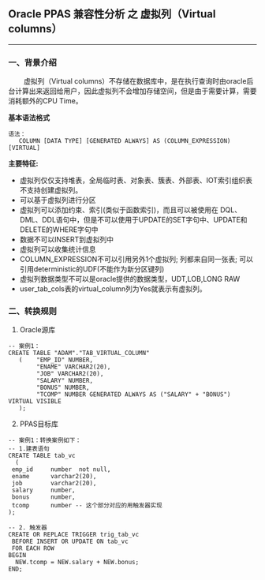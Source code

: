 ## Oracle PPAS 兼容性分析 之 虚拟列（Virtual columns）
---

### 一、背景介绍
&nbsp;&nbsp;&nbsp;&nbsp;&nbsp;&nbsp;&nbsp;&nbsp;虚拟列（Virtual columns）不存储在数据库中，是在执行查询时由oracle后台计算出来返回给用户，因此虚拟列不会增加存储空间，但是由于需要计算，需要消耗额外的CPU Time。

**基本语法格式**
```
语法：
   COLUMN [DATA TYPE] [GENERATED ALWAYS] AS (COLUMN_EXPRESSION) [VIRTUAL]
```

**主要特征:**
+ 虚拟列仅仅支持堆表，全局临时表、对象表、簇表、外部表、IOT索引组织表不支持创建虚拟列。
+ 可以基于虚拟列进行分区
+ 虚拟列可以添加约束、索引(类似于函数索引)，而且可以被使用在 DQL、DML、DDL语句中，但是不可以使用于UPDATE的SET字句中、UPDATE和DELETE的WHERE字句中
+ 数据不可以INSERT到虚拟列中
+ 虚拟列可以收集统计信息
+ COLUMN_EXPRESSION不可以引用另外1个虚拟列; 列都来自同一张表; 可以引用deterministic的UDF(不能作为新分区键列)
+ 虚拟列数据类型不可以是oracle提供的数据类型，UDT,LOB,LONG RAW
+ user_tab_cols表的virtual_column列为Yes就表示有虚拟列。


### 二、转换规则

1. Oracle源库
```
-- 案例1：
CREATE TABLE "ADAM"."TAB_VIRTUAL_COLUMN"
   (    "EMP_ID" NUMBER,
        "ENAME" VARCHAR2(20),
        "JOB" VARCHAR2(20),
        "SALARY" NUMBER,
        "BONUS" NUMBER,
        "TCOMP" NUMBER GENERATED ALWAYS AS ("SALARY" + "BONUS") VIRTUAL VISIBLE
   );
```

2. PPAS目标库
```
-- 案例1：转换案例如下：
-- 1.建表语句
CREATE TABLE tab_vc
  (
 emp_id     number  not null,
 ename      varchar2(20),
 job	    varchar2(20),
 salary     number,
 bonus      number,
 tcomp      number -- 这个部分对应的用触发器实现
);

-- 2. 触发器
CREATE OR REPLACE TRIGGER trig_tab_vc
 BEFORE INSERT OR UPDATE ON tab_vc
 FOR EACH ROW
BEGIN
  NEW.tcomp = NEW.salary + NEW.bonus;
END;
```
